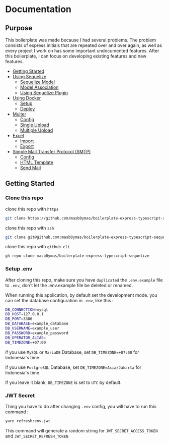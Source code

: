# Documentation

## Purpose

This boilerplate was made because I had several problems. The problem consists of express initials that are repeated over and over again, as well as every project I work on has some important undocumented features. After this boilerplate, I can focus on developing existing features and new features.

- [Getting Started](https://github.com/masb0ymas/boilerplate-express-typescript-sequelize/blob/master/docs/repo/intro.md#getting-started)
- [Using Sequelize](https://github.com/masb0ymas/boilerplate-express-typescript-sequelize/blob/master/docs/repo/sequelize.md)
  - [Sequelize Model](https://github.com/masb0ymas/boilerplate-express-typescript-sequelize/blob/master/docs/repo/sequelize.md#sequelize-model)
  - [Model Association](https://github.com/masb0ymas/boilerplate-express-typescript-sequelize/blob/master/docs/repo/sequelize.md#model-association)
  - [Using Sequelize Plugin](https://github.com/masb0ymas/boilerplate-express-typescript-sequelize/blob/master/docs/repo/sequelize.md#using-sequelize-plugin)
- [Using Docker](https://github.com/masb0ymas/boilerplate-express-typescript-sequelize/blob/master/docs/repo/docker.md)
  - [Setup](https://github.com/masb0ymas/boilerplate-express-typescript-sequelize/blob/master/docs/repo/docker.md#setup)
  - [Deploy](https://github.com/masb0ymas/boilerplate-express-typescript-sequelize/blob/master/docs/repo/docker.md#deploy)
- [Multer](https://github.com/masb0ymas/boilerplate-express-typescript-sequelize/blob/master/docs/repo/multer.md)
  - [Config](https://github.com/masb0ymas/boilerplate-express-typescript-sequelize/blob/master/docs/repo/multer.md#config)
  - [Single Upload](https://github.com/masb0ymas/boilerplate-express-typescript-sequelize/blob/master/docs/repo/multer.md#single-upload)
  - [Multiple Upload](https://github.com/masb0ymas/boilerplate-express-typescript-sequelize/blob/master/docs/repo/multer.md#multiple-upload)
- [Excel](https://github.com/masb0ymas/boilerplate-express-typescript-sequelize/blob/master/docs/repo/excel.md)
  - [Import](https://github.com/masb0ymas/boilerplate-express-typescript-sequelize/blob/master/docs/repo/excel.md#import-excel)
  - [Export](https://github.com/masb0ymas/boilerplate-express-typescript-sequelize/blob/master/docs/repo/excel.md#export-excel)
- [Simple Mail Transfer Protocol (SMTP)](https://github.com/masb0ymas/boilerplate-express-typescript-sequelize/blob/master/docs/repo/smtp.md)
  - [Config](https://github.com/masb0ymas/boilerplate-express-typescript-sequelize/blob/master/docs/repo/smtp.md#config)
  - [HTML Template](https://github.com/masb0ymas/boilerplate-express-typescript-sequelize/blob/master/docs/repo/smtp.md#html-template)
  - [Send Mail](https://github.com/masb0ymas/boilerplate-express-typescript-sequelize/blob/master/docs/repo/smtp.md#send-mail)

## Getting Started

### Clone this repo

clone this repo with `https`

```sh
git clone https://github.com/masb0ymas/boilerplate-express-typescript-sequelize.git
```

clone this repo with `ssh`

```sh
git clone git@github.com:masb0ymas/boilerplate-express-typescript-sequelize.git
```

clone this repo with `github cli`

```sh
gh repo clone masb0ymas/boilerplate-express-typescript-sequelize
```

### Setup .env

After cloning this repo, make sure you have `duplicated` the `.env.example` file to `.env`, don't let the .env.example file be deleted or renamed.

When running this application, by default set the development mode. you can set the database configuration in `.env`, like this :

```sh
DB_CONNECTION=mysql
DB_HOST=127.0.0.1
DB_PORT=3306
DB_DATABASE=example_database
DB_USERNAME=example_user
DB_PASSWORD=example_password
DB_OPERATOR_ALIAS=
DB_TIMEZONE=+07:00
```

if you use `MySQL` or `MariaDB` Database, set `DB_TIMEZONE=+07:00` for Indonesia's time.

if you use `PostgreSQL` Database, set `DB_TIMEZONE=Asia/Jakarta` for Indonesia's time.

If you leave it blank, `DB_TIMEZONE` is set to `UTC` by default.

### JWT Secret

Thing you have to do after changing `.env` config, you will have to run this command :

```sh
yarn refresh:env-jwt
```

This command will generate a random string for `JWT_SECRET_ACCESS_TOKEN` and `JWT_SECRET_REFRESH_TOKEN`
